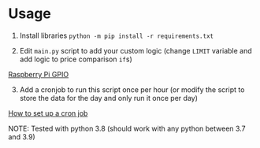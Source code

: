 # Usage

1. Install libraries
`python -m pip install -r requirements.txt`

2. Edit `main.py` script to add your custom logic 
(change `LIMIT` variable and add logic to price comparison `if`s)

[Raspberry Pi GPIO](https://pimylifeup.com/raspberry-pi-gpio/)

3. Add a cronjob to run this script once per hour (or modify the script to 
store the data for the day and only run it once per day)

[How to set up a cron job](https://phoenixnap.com/kb/set-up-cron-job-linux)

NOTE: Tested with python 3.8 (should work with any python between 3.7 and 3.9)
